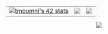<!---
- 👋 Hi, I’m @moumnitaha
- 👀 I’m interested in ...
- 🌱 I’m currently learning ...
- 💞️ I’m looking to collaborate on ...
- 📫 How to reach me ...
--->
<!---
moumnitaha/moumnitaha is a ✨ special ✨ repository because its `README.md` (this file) appears on your GitHub profile.
You can click the Preview link to take a look at your changes.
--->
<table>
  <td>
    <a href="https://github.com/oakoudad/badge42">
      <img src="https://badge.mediaplus.ma/black/tmoumni" alt="tmoumni's 42 stats" />
    </a>
  </td>
  <td>
    <a href="https://github.com/moumnitaha?tab=repositories">
      <img align="center" src="https://github-readme-stats.vercel.app/api/top-langs/?username=moumnitaha&theme=light"/>
    </a>
  </td>
  <td>
    <a href="https://github.com/moumnitaha?tab=repositories">
     <img align="center" src="https://github-readme-stats.vercel.app/api?username=moumnitaha&line_height=40&show_icons=true&theme=light">
    </a>
  </td>
</table>
<p align="center">
  <a href="https://github.com/wervlad">
    <img src="https://komarev.com/ghpvc/?username=moumnitahae&style=flat)" />
  </a>
</p>
